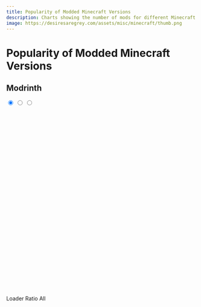 ```yaml
---
title: Popularity of Modded Minecraft Versions
description: Charts showing the number of mods for different Minecraft versions (on Modrinth).
image: https://desiresaregrey.com/assets/misc/minecraft/thumb.png
---
```

<script src="https://cdn.jsdelivr.net/npm/apexcharts"></script>
<script src="../misc.js?v={{ now() }}" data-path="../../assets/misc/minecraft/"></script>

# Popularity of Modded Minecraft Versions

## Modrinth

<div class="chart-set">
  <input id="modrinth-a" class="vh" type="radio" name="view-modrinth" checked>
  <input id="modrinth-b" class="vh" type="radio" name="view-modrinth">
  <input id="modrinth-c" class="vh" type="radio" name="view-modrinth">
  
  <div class="chart-stack" style="min-height: 500px;">
    <div id="modrinth-loader" class="chart-layer layer-a"></div>
    <div id="modrinth-loader-ratio" class="chart-layer layer-b"></div>
    <div id="modrinth-total" class="chart-layer layer-c"></div>
  </div>
  <script>
    createColumnChart("modrinth-loader", "modrinth_apexcharts_loader.json", {title: "By Loader", subtitle: "Data from %generatedAt%", units: "mods", colors: ['rgba(236, 186, 149, 1)', 'rgba(170, 85, 255, 1)', 'rgb(216, 130, 49)', 'rgba(79, 120, 202, 1)']});
    createRatioBarChart("modrinth-loader-ratio", "modrinth_apexcharts_loader.json", {title: "By Loader (Ratio)", subtitle: "Data from %generatedAt%", units: "mods", colors: ['rgba(236, 186, 149, 1)', 'rgba(170, 85, 255, 1)', 'rgb(216, 130, 49)', 'rgba(79, 120, 202, 1)']});
    createColumnChart("modrinth-total", "modrinth_apexcharts_total.json", {title: "All Mods", subtitle: "Data from %generatedAt%", units: "mods", colors: ['#546E7A']});
  </script>
  <div class="toggle">
    <label for="modrinth-a" class="noselect">Loader</label>
    <label for="modrinth-b" class="noselect">Ratio</label>
    <label for="modrinth-c" class="noselect">All</label>
  </div>
</div>